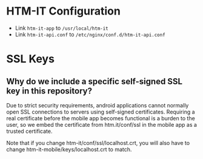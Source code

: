 #  HTM-IT Configuration

 - Link `htm-it-app` to `/usr/local/htm-it`
 - Link `htm-it-api.conf` to `/etc/nginx/conf.d/htm-it-api.conf`

# SSL Keys

## Why do we include a specific self-signed SSL key in this repository?

Due to strict security requirements, android applications cannot normally open SSL connections to servers using self-signed certificates. Requiring a real certificate before the mobile app becomes functional is a burden to the user, so we embed the certificate from htm.it/conf/ssl in the mobile app as a trusted certificate.

Note that if you change htm-it/conf/ssl/localhost.crt, you will also have to change htm-it-mobile/keys/localhost.crt to match.
